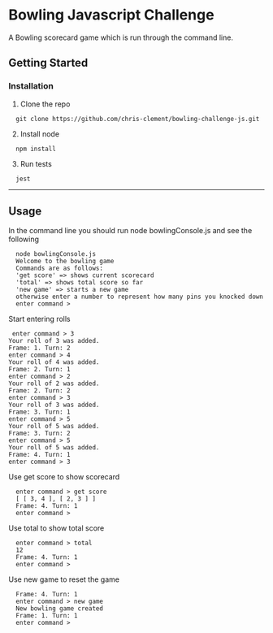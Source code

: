 # Bowling Javascript Challenge

A Bowling scorecard game which is run through the command line.

## Getting Started

### Installation

1. Clone the repo
```
  git clone https://github.com/chris-clement/bowling-challenge-js.git
```
2. Install node
```
  npm install
```
3. Run tests
```
  jest
```
---
## Usage

In the command line you should run node bowlingConsole.js and see the following
```
  node bowlingConsole.js
  Welcome to the bowling game
  Commands are as follows:
  'get score' => shows current scorecard
  'total' => shows total score so far
  'new game' => starts a new game
  otherwise enter a number to represent how many pins you knocked down
  enter command > 

```
Start entering rolls
```
 enter command > 3
Your roll of 3 was added.
Frame: 1. Turn: 2
enter command > 4
Your roll of 4 was added.
Frame: 2. Turn: 1
enter command > 2
Your roll of 2 was added.
Frame: 2. Turn: 2
enter command > 3
Your roll of 3 was added.
Frame: 3. Turn: 1
enter command > 5
Your roll of 5 was added.
Frame: 3. Turn: 2
enter command > 5
Your roll of 5 was added.
Frame: 4. Turn: 1
enter command > 3
```
Use get score to show scorecard
```
  enter command > get score
  [ [ 3, 4 ], [ 2, 3 ] ]
  Frame: 4. Turn: 1
  enter command > 
```
Use total to show total score
```
  enter command > total
  12
  Frame: 4. Turn: 1
  enter command > 
```
Use new game to reset the game
```
  Frame: 4. Turn: 1
  enter command > new game
  New bowling game created
  Frame: 1. Turn: 1
  enter command > 
```
